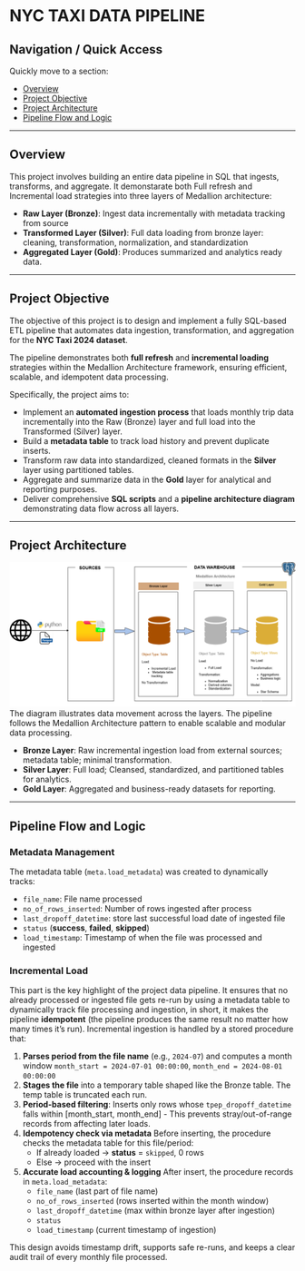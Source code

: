 # NYC TAXI DATA PIPELINE


## Navigation / Quick Access
Quickly move to a section:
- [Overview](#overview)
- [Project Objective](#project-objective)
- [Project Architecture](#project-architecture)
- [Pipeline Flow and Logic](#pipeline-flow-and-logic)


---
## Overview
This project involves building an entire data pipeline in SQL that ingests, transforms, and aggregate. It demonstarate both Full refresh and Incremental load strategies into three layers of Medallion architecture:
- **Raw Layer (Bronze)**: Ingest data incrementally with metadata tracking from source
- **Transformed Layer (Silver)**: Full data loading from bronze layer: cleaning, transformation, normalization, and standardization
- **Aggregated Layer (Gold)**: Produces summarized and analytics ready data.


---
## Project Objective
The objective of this project is to design and implement a fully SQL-based ETL pipeline that automates data ingestion, transformation, and aggregation for the **NYC Taxi 2024 dataset**. 

The pipeline demonstrates both **full refresh** and **incremental loading** strategies within the Medallion Architecture framework, ensuring efficient, scalable, and idempotent data processing.

Specifically, the project aims to:
- Implement an **automated ingestion process** that loads monthly trip data incrementally into the Raw (Bronze) layer and full load into the Transformed (Silver) layer.
- Build a **metadata table** to track load history and prevent duplicate inserts.
- Transform raw data into standardized, cleaned formats in the **Silver** layer using partitioned tables.
- Aggregate and summarize data in the **Gold** layer for analytical and reporting purposes.
- Deliver comprehensive **SQL scripts** and a **pipeline architecture diagram** demonstrating data flow across all layers.

---
## Project Architecture
![pipeline architecture diagram](./image/architecture_diagram.png)
The diagram illustrates data movement across the layers. The pipeline follows the Medallion Architecture pattern to enable scalable and modular data processing.

- **Bronze Layer**: Raw incremental ingestion load from external sources; metadata table; minimal transformation.
- **Silver Layer**: Full load; Cleansed, standardized, and partitioned tables for analytics.
- **Gold Layer**: Aggregated and business-ready datasets for reporting.


---
## Pipeline Flow and Logic

### Metadata Management
The metadata table (`meta.load_metadata`) was created to dynamically tracks:
- `file_name`: File name processed
- `no_of_rows_inserted`: Number of rows ingested after process
- `last_dropoff_datetime`: store last successful load date of ingested file
- `status` (**success**, **failed**, **skipped**)
- `load_timestamp`: Timestamp of when the file was processed and ingested

### Incremental Load
This part is the key highlight of the project data pipeline. It ensures that no already processed or ingested file gets re-run by using a metadata table to dynamically track file processing and ingestion, in short, it makes the pipeline **idempotent** (the pipeline produces the same result no matter how many times it’s run). Incremental ingestion is handled by a stored procedure that:
1. **Parses period from the file name** (e.g., `2024-07`) and computes a month window
`month_start = 2024-07-01 00:00:00`, `month_end = 2024-08-01 00:00:00`
2. **Stages the file** into a temporary table shaped like the Bronze table. The temp table is truncated each run.
3. **Period-based filtering**: Inserts only rows whose `tpep_dropoff_datetime` falls within [month_start, month_end] - This prevents stray/out-of-range records from affecting later loads.
4. **Idempotency check via metadata**
Before inserting, the procedure checks the metadata table for this file/period:
    - If already loaded -> **status** = `skipped`, 0 rows
    - Else -> proceed with the insert
5. **Accurate load accounting & logging**
After insert, the procedure records in `meta.load_metadata`:
    - `file_name` (last part of file name)
    - `no_of_rows_inserted` (rows inserted within the month window)
    - `last_dropoff_datetime` (max within bronze layer after ingestion)
    - `status`
    - `load_timestamp` (current timestamp of ingestion)

This design avoids timestamp drift, supports safe re-runs, and keeps a clear audit trail of every monthly file processed.
